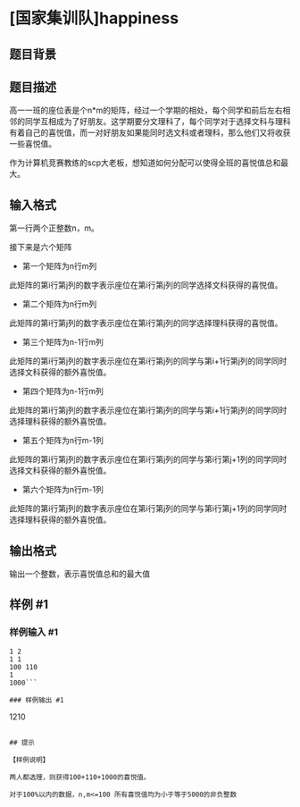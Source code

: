 # [国家集训队]happiness

## 题目背景



## 题目描述

高一一班的座位表是个n\*m的矩阵，经过一个学期的相处，每个同学和前后左右相邻的同学互相成为了好朋友。这学期要分文理科了，每个同学对于选择文科与理科有着自己的喜悦值，而一对好朋友如果能同时选文科或者理科，那么他们又将收获一些喜悦值。

作为计算机竞赛教练的scp大老板，想知道如何分配可以使得全班的喜悦值总和最大。


## 输入格式

第一行两个正整数n，m。

接下来是六个矩阵

- 第一个矩阵为n行m列

此矩阵的第i行第j列的数字表示座位在第i行第j列的同学选择文科获得的喜悦值。

- 第二个矩阵为n行m列

此矩阵的第i行第j列的数字表示座位在第i行第j列的同学选择理科获得的喜悦值。

- 第三个矩阵为n-1行m列

此矩阵的第i行第j列的数字表示座位在第i行第j列的同学与第i+1行第j列的同学同时选择文科获得的额外喜悦值。

- 第四个矩阵为n-1行m列

此矩阵的第i行第j列的数字表示座位在第i行第j列的同学与第i+1行第j列的同学同时选择理科获得的额外喜悦值。

- 第五个矩阵为n行m-1列

此矩阵的第i行第j列的数字表示座位在第i行第j列的同学与第i行第j+1列的同学同时选择文科获得的额外喜悦值。

- 第六个矩阵为n行m-1列

此矩阵的第i行第j列的数字表示座位在第i行第j列的同学与第i行第j+1列的同学同时选择理科获得的额外喜悦值。


## 输出格式

输出一个整数，表示喜悦值总和的最大值


## 样例 #1

### 样例输入 #1
```
1 2
1 1
100 110
1
1000```

### 样例输出 #1

```
1210
```

## 提示

【样例说明】

两人都选理，则获得100+110+1000的喜悦值。

对于100%以内的数据，n,m<=100 所有喜悦值均为小于等于5000的非负整数

